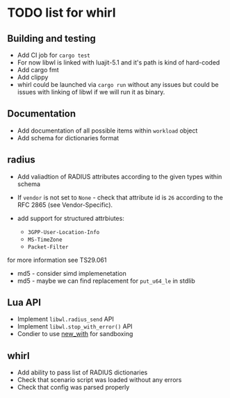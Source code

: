 # TODO list for whirl

## Building and testing

  * Add CI job for `cargo test`
  * For now libwl is linked with luajit-5.1 and it's path is kind of hard-coded
  * Add cargo fmt
  * Add clippy
  * whirl could be launched via `cargo run` without any issues but could be issues
with linking of libwl if we will run it as binary.

## Documentation

  * Add documentation of all possible items within `workload` object
  * Add schema for dictionaries format

## radius

  * Add valiadtion of RADIUS attributes according to the given types within schema
  * If `vendor` is not set to `None` - check that attribute id is `26` according
to the RFC 2865 (see Vendor-Specific).
  * add support for structured attrbiutes:

    * `3GPP-User-Location-Info`
    * `MS-TimeZone`
    * `Packet-Filter`

for more information see TS29.061
  * md5 - consider simd implemenetation
  * md5 - maybe we can find replacement for `put_u64_le` in stdlib

## Lua API

  * Implement `libwl.radius_send` API
  * Implement `libwl.stop_with_error()` API
  * Condier to use [new_with](https://docs.rs/mlua/0.5.0/mlua/struct.Lua.html#method.new_with)
for sandboxing

## whirl

  * Add ability to pass list of RADIUS dictionaries
  * Check that scenario script was loaded without any errors
  * Check that config was parsed properly
